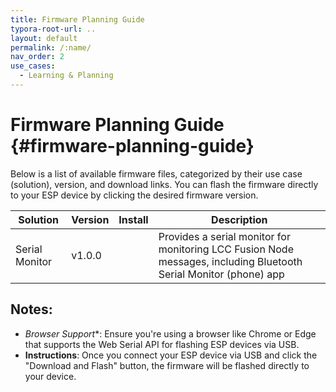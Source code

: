 ```yaml
---
title: Firmware Planning Guide
typora-root-url: ..
layout: default
permalink: /:name/
nav_order: 2
use_cases:
  - Learning & Planning
---
```


# Firmware Planning Guide {#firmware-planning-guide}

Below is a list of available firmware files, categorized by their use case (solution), version, and download links. You can flash the firmware directly to your ESP device by clicking the desired firmware version.

| Solution       | Version |                           Install                            | Description                                                  |
| -------------- | ------- | :----------------------------------------------------------: | ------------------------------------------------------------ |
| Serial Monitor | v1.0.0  | [](#) <esp-web-install-button manifest="/manifests/serial-monitor/v1.0.0/manifest.json"></esp-web-install-button> | Provides a serial monitor for monitoring LCC Fusion Node messages, including Bluetooth Serial Monitor (phone) app |

## Notes:
- *Browser Support**: Ensure you're using a browser like Chrome or Edge that supports the Web Serial API for flashing ESP devices via USB.
- **Instructions**: Once you connect your ESP device via USB and click the "Download and Flash" button, the firmware will be flashed directly to your device.

<!-- Load the ESP Web Tools Install Button -->
<script
  type="module"
  src="https://unpkg.com/esp-web-tools@10/dist/web/install-button.js?module"
></script>
<!-- Install Button for Flashing Firmware -->
<esp-web-install-button manifest="/manifests/serial-monitor/v1.0.0/manifest.json"></esp-web-install-button>
